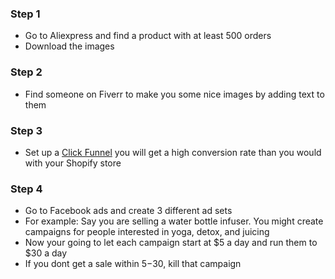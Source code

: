 ### Step 1
* Go to Aliexpress and find a product with at least 500 orders
* Download the images

### Step 2
* Find someone on Fiverr to make you some nice images by adding text to them

### Step 3
* Set up a [Click Funnel](https://www.clickfunnels.com/) you will get a high conversion rate than you would with your Shopify store

### Step 4
* Go to Facebook ads and create 3 different ad sets
* For example: Say you are selling a water bottle infuser. You might create campaigns for people interested in yoga, detox,  and juicing
* Now your going to let each campaign start at $5 a day and run them to $30 a day
* If you dont get a sale within $5-$30, kill that campaign
